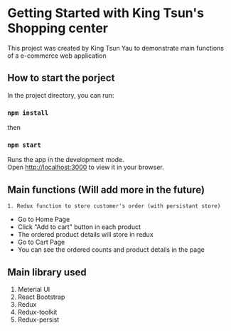 # Getting Started with King Tsun's Shopping center

This project was created by King Tsun Yau to demonstrate main functions of a e-commerce web application
## How to start the porject

In the project directory, you can run:
### `npm install`
then

### `npm start`

Runs the app in the development mode.\
Open [http://localhost:3000](http://localhost:3000) to view it in your browser.

## Main functions (Will add more in the future)
```
1. Redux function to store customer's order (with persistant store)
```
- Go to Home Page
- Click "Add to cart" button in each product
- The ordered product details will store in redux
- Go to Cart Page
- You can see the ordered counts and product details in the page

## Main library used
1. Meterial UI
2. React Bootstrap
3. Redux
4. Redux-toolkit
3. Redux-persist